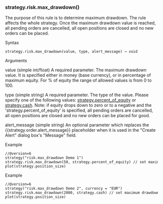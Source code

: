 ### strategy.risk.max\_drawdown()

The purpose of this rule is to determine maximum drawdown. The rule affects the whole strategy. Once the maximum drawdown value is reached, all pending orders are cancelled, all open positions are closed and no new orders can be placed.

Syntax

```
strategy.risk.max_drawdown(value, type, alert_message) → void
```

Arguments

value (simple int/float) A required parameter. The maximum drawdown value. It is specified either in money (base currency), or in percentage of maximum equity. For % of equity the range of allowed values is from 0 to 100.

type (simple string) A required parameter. The type of the value. Please specify one of the following values: [strategy.percent\_of\_equity](#const_strategy.percent_of_equity) or [strategy.cash](#const_strategy.cash). Note: if equity drops down to zero or to a negative and the 'strategy.percent\_of\_equity' is specified, all pending orders are cancelled, all open positions are closed and no new orders can be placed for good.

alert\_message (simple string) An optional parameter which replaces the {{strategy.order.alert\_message}} placeholder when it is used in the "Create Alert" dialog box's "Message" field.

Example

```
//@version=6  
strategy("risk.max_drawdown Demo 1")  
strategy.risk.max_drawdown(50, strategy.percent_of_equity) // set maximum drawdown to 50% of maximum equity  
plot(strategy.position_size)
```

Example

```
//@version=6  
strategy("risk.max_drawdown Demo 2", currency = "EUR")  
strategy.risk.max_drawdown(2000, strategy.cash) // set maximum drawdown to 2000 EUR from maximum equity  
plot(strategy.position_size)
```
